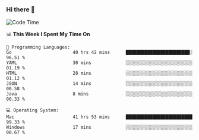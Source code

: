 ### Hi there 👋

<!--
**CrazyCollin/crazycollin** is a ✨ _special_ ✨ repository because its `README.md` (this file) appears on your GitHub profile.

Here are some ideas to get you started:

- 🔭 I’m currently working on ...
- 🌱 I’m currently learning ...
- 👯 I’m looking to collaborate on ...
- 🤔 I’m looking for help with ...
- 💬 Ask me about ...
- 📫 How to reach me: ...
- 😄 Pronouns: ...
- ⚡ Fun fact: ...
-->

<!--START_SECTION:waka-->
![Code Time](http://img.shields.io/badge/Code%20Time-1%2C785%20hrs%207%20mins-blue)

📊 **This Week I Spent My Time On** 

```text
💬 Programming Languages: 
Go                       40 hrs 42 mins      ████████████████████████░   96.51 % 
YAML                     30 mins             ░░░░░░░░░░░░░░░░░░░░░░░░░   01.19 % 
HTML                     28 mins             ░░░░░░░░░░░░░░░░░░░░░░░░░   01.12 % 
JSON                     14 mins             ░░░░░░░░░░░░░░░░░░░░░░░░░   00.58 % 
Java                     8 mins              ░░░░░░░░░░░░░░░░░░░░░░░░░   00.33 % 

💻 Operating System: 
Mac                      41 hrs 53 mins      █████████████████████████   99.33 % 
Windows                  17 mins             ░░░░░░░░░░░░░░░░░░░░░░░░░   00.67 % 
```


<!--END_SECTION:waka-->
